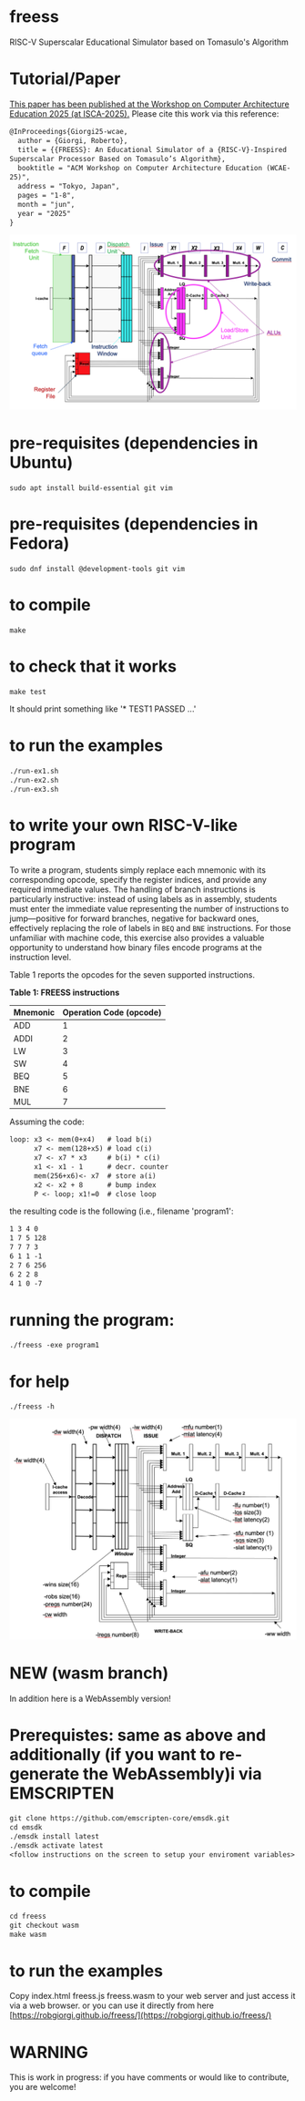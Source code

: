 # freess
RISC-V Superscalar Educational Simulator based on Tomasulo's Algorithm

# Tutorial/Paper
[This paper has been published at the Workshop on Computer Architecture Education 2025 (at ISCA-2025).](https://doi.org/10.48550/arXiv.2506.07665)
Please cite this work via this reference:
```
@InProceedings{Giorgi25-wcae,
  author = {Giorgi, Roberto},
  title = {{FREESS}: An Educational Simulator of a {RISC-V}-Inspired Superscalar Processor Based on Tomasulo’s Algorithm},
  booktitle = "ACM Workshop on Computer Architecture Education (WCAE-25)",
  address = "Tokyo, Japan",
  pages = "1-8",
  month = "jun",
  year = "2025"
}
```

![FREESS Processor Architecture](processor_diagram.png "Block diagram of the processor")

# pre-requisites (dependencies in Ubuntu)
```
sudo apt install build-essential git vim
```
# pre-requisites (dependencies in Fedora)
```
sudo dnf install @development-tools git vim
```
# to compile
```
make
```
# to check that it works
```
make test
```
It should print something like '* TEST1 PASSED ...'

# to run the examples
```
./run-ex1.sh
./run-ex2.sh
./run-ex3.sh
```

# to write your own RISC-V-like program
To write a program, students simply replace each mnemonic with its corresponding opcode, specify the register indices, and provide any required immediate values. The handling of branch instructions is particularly instructive: instead of using labels as in assembly, students must enter the immediate value representing the number of instructions to jump—positive for forward branches, negative for backward ones, effectively replacing the role of labels in `BEQ` and `BNE` instructions. For those unfamiliar with machine code, this exercise also provides a valuable opportunity to understand how binary files encode programs at the instruction level.

Table 1 reports the opcodes for the seven supported instructions.

**Table 1: FREESS instructions**

| Mnemonic | Operation Code (opcode) |
|----------|-------------------------|
| ADD      | 1                       |
| ADDI     | 2                       |
| LW       | 3                       |
| SW       | 4                       |
| BEQ      | 5                       |
| BNE      | 6                       |
| MUL      | 7                       |

Assuming the code:
```
loop: x3 <- mem(0+x4)   # load b(i)
      x7 <- mem(128+x5) # load c(i)
      x7 <- x7 * x3     # b(i) * c(i)
      x1 <- x1 - 1      # decr. counter
      mem(256+x6)<- x7  # store a(i)
      x2 <- x2 + 8      # bump index
      P <- loop; x1!=0  # close loop
```
the resulting code is the following (i.e., filename 'program1':

```
1 3 4 0
1 7 5 128
7 7 7 3
6 1 1 -1
2 7 6 256
6 2 2 8
4 1 0 -7
```

# running the program:
```
./freess -exe program1
```

# for help
```
./freess -h
```

![Main Processor Parameters](parameters.png "Main parameters of the FREESS processor")

# NEW (wasm branch)
In addition here is a WebAssembly version!

# Prerequistes: same as above and additionally (if you want to re-generate the WebAssembly)i via EMSCRIPTEN
```
git clone https://github.com/emscripten-core/emsdk.git
cd emsdk
./emsdk install latest
./emsdk activate latest
<follow instructions on the screen to setup your enviroment variables>
```

# to compile
```
cd freess
git checkout wasm
make wasm
```

# to run the examples
Copy index.html freess.js freess.wasm to your web server and just access it via a web browser.
or you can use it directly from here [https://robgiorgi.github.io/freess/](https://robgiorgi.github.io/freess/)

# WARNING
This is work in progress: if you have comments or would like to contribute, you are welcome!


